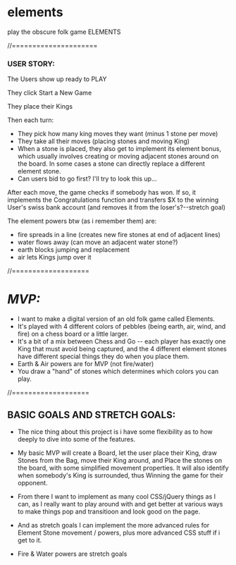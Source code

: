 # elements
play the obscure folk game ELEMENTS

//=====================

### USER STORY:

The Users show up ready to PLAY

They click Start a New Game

They place their Kings

Then each turn:
* They pick how many king moves they want (minus 1 stone per move)
* They take all their moves (placing stones and moving King)
* When a stone is placed, they also get to implement its element bonus, which usually involves creating or moving adjacent stones around on the board.  In some cases a stone can directly replace a different element stone.
* Can users bid to go first?  I'll try to look this up...

After each move, the game checks if somebody has won.
If so, it implements the Congratulations function and transfers $X to the winning User's swiss bank account (and removes it from the loser's?--stretch goal)

The element powers btw (as i remember them) are:
* fire spreads in a line (creates new fire stones at end of adjacent lines)
* water flows away (can move an adjacent water stone?)
* earth blocks jumping and replacement
* air lets Kings jump over it

//===================

# *MVP:*
* I want to make a digital version of an old folk game called Elements.
* It's played with 4 different colors of pebbles (being earth, air, wind, and fire) on a chess board or a little larger.
* It's a bit of a mix between Chess and Go -- each player has exactly one King that must avoid being captured, and the 4 different element stones have different special things they do when you place them.
* Earth & Air powers are for MVP (not fire/water)
* You draw a "hand" of stones which determines which colors you can play.

//===================

## **BASIC GOALS AND STRETCH GOALS:**
* The nice thing about this project is i have some flexibility as to how deeply to dive into some of the features.  

* My basic MVP will create a Board, let the user place their King, draw Stones from the Bag, move their King around, and Place the stones on the board, with some simplified movement properties.  It will also identify when somebody's King is surrounded, thus Winning the game for their opponent.

* From there I want to implement as many cool CSS/jQuery things as I can, as I really want to play around with and get better at various ways to make things pop and transitioon and look good on the page.

* And as stretch goals I can implement the more advanced rules for Element Stone movement / powers, plus more advanced CSS stuff if i get to it.

* Fire & Water powers are stretch goals




